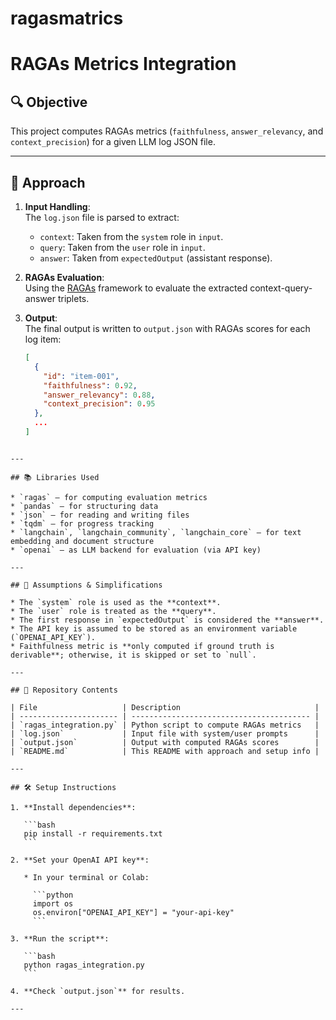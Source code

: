 # ragasmatrics

# RAGAs Metrics Integration

## 🔍 Objective
This project computes RAGAs metrics (`faithfulness`, `answer_relevancy`, and `context_precision`) for a given LLM log JSON file.

---

## 🚀 Approach

1. **Input Handling**:  
   The `log.json` file is parsed to extract:
   - `context`: Taken from the `system` role in `input`.
   - `query`: Taken from the `user` role in `input`.
   - `answer`: Taken from `expectedOutput` (assistant response).

2. **RAGAs Evaluation**:  
   Using the [RAGAs](https://github.com/explodinggradients/ragas) framework to evaluate the extracted context-query-answer triplets.

3. **Output**:  
   The final output is written to `output.json` with RAGAs scores for each log item:
   ```json
   [
     {
       "id": "item-001",
       "faithfulness": 0.92,
       "answer_relevancy": 0.88,
       "context_precision": 0.95
     },
     ...
   ]
````

---

## 📚 Libraries Used

* `ragas` – for computing evaluation metrics
* `pandas` – for structuring data
* `json` – for reading and writing files
* `tqdm` – for progress tracking
* `langchain`, `langchain_community`, `langchain_core` – for text embedding and document structure
* `openai` – as LLM backend for evaluation (via API key)

---

## 📌 Assumptions & Simplifications

* The `system` role is used as the **context**.
* The `user` role is treated as the **query**.
* The first response in `expectedOutput` is considered the **answer**.
* The API key is assumed to be stored as an environment variable (`OPENAI_API_KEY`).
* Faithfulness metric is **only computed if ground truth is derivable**; otherwise, it is skipped or set to `null`.

---

## 📁 Repository Contents

| File                   | Description                              |
| ---------------------- | ---------------------------------------- |
| `ragas_integration.py` | Python script to compute RAGAs metrics   |
| `log.json`             | Input file with system/user prompts      |
| `output.json`          | Output with computed RAGAs scores        |
| `README.md`            | This README with approach and setup info |

---

## 🛠️ Setup Instructions

1. **Install dependencies**:

   ```bash
   pip install -r requirements.txt
   ```

2. **Set your OpenAI API key**:

   * In your terminal or Colab:

     ```python
     import os
     os.environ["OPENAI_API_KEY"] = "your-api-key"
     ```

3. **Run the script**:

   ```bash
   python ragas_integration.py
   ```

4. **Check `output.json`** for results.

---

